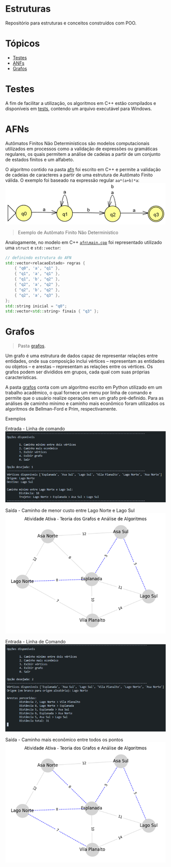 # Estruturas
Repositório para estruturas e conceitos construídos com POO.

# Tópicos
- [Testes](#testes)
- [ANFs](#afns)
- [Grafos](#grafos)

# Testes
A fim de facilitar a utilização, os algoritmos em C++ estão compilados e disponíveis em [tests](/tests/), contendo um arquivo executável para Windows.

# AFNs
Autômatos Finitos Não Determinísticos são modelos computacionais utilizados em processos como a validação de expressões ou gramáticas regulares, 
os quais permitem a análise de cadeias a partir de um conjunto de estados finitos e um alfabeto.

O algoritmo contido na pasta [afn](/afn/) foi escrito em C++ e permite a validação de cadeias de caracteres a partir de uma estrutura de Autômato Finito válida. O exemplo foi baseado na expressão regular `aa*(a+b)*a`:
![AFN](imgs/afn.png)
> Exemplo de Autômato Finito Não Determinístico

Analogamente, no modelo em C++ [`afn\main.cpp`](afn/main.cpp) foi representado utilizado uma `struct` e `std::vector`:
```C++
// definindo estrutura do AFN
std::vector<relacaoEstado> regras {
    { "q0", 'a', "q1" },
    { "q1", 'a', "q1" },
    { "q1", 'b', "q2" },
    { "q2", 'a', "q2" },
    { "q2", 'b', "q2" },
    { "q2", 'a', "q3" },
};
std::string inicial = "q0";
std::vector<std::string> finais { "q3" };
```

# Grafos
> Pasta [grafos](/grafos/).

Um grafo é uma estrutura de dados capaz de representar relações entre entidades, onde sua composição inclui vértices – representam as entidades ou objetos – e arestas – representam as relações entre os vértices. Os grafos podem ser divididos em grupos, cada qual com suas próprias características.

A pasta [grafos](/grafos/) conta com um algoritmo escrito em Python utilizado em um trabalho acadêmico, o qual fornece um menu por linha de comando e permite que o usuário realize operações em um grafo pré-definido. Para as análises de caminho mínimo e caminho mais econômico foram utilizados os algoritmos de Bellman-Ford e Prim, respectivamente.

Exemplos

Entrada - Linha de comando
![alt text](imgs/grafos/linhaDeComando1.png)

Saída - Caminho de menor custo entre Lago Norte e Lago Sul
![alt text](imgs/grafos/caminhoMinimo.png)


Entrada - Linha de Comando
![alt text](imgs/grafos/linhaDeComando2.png)

Saída - Caminho mais econômico entre todos os pontos
![alt text](imgs/grafos/caminhoMaisEconomico.png)